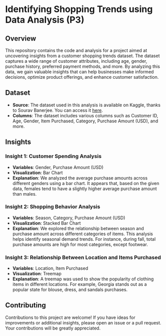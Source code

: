# Identifying Shopping Trends using Data Analysis (P3)

## Overview

This repository contains the code and analysis for a project aimed at uncovering insights from a customer shopping trends dataset. The dataset captures a wide range of customer attributes, including age, gender, purchase history, preferred payment methods, and more. By analyzing this data, we gain valuable insights that can help businesses make informed decisions, optimize product offerings, and enhance customer satisfaction.

## Dataset

- **Source**: The dataset used in this analysis is available on Kaggle, thanks to Sourav Banerjee. You can access it [here](https://www.kaggle.com/datasets/iamsouravbanerjee/customer-shopping-trends-dataset/).
- **Columns**: The dataset includes various columns such as Customer ID, Age, Gender, Item Purchased, Category, Purchase Amount (USD), and more.

## Insights

### Insight 1: Customer Spending Analysis

- **Variables**: Gender, Purchase Amount (USD)
- **Visualization**: Bar Chart
- **Explanation**: We analyzed the average purchase amounts across different genders using a bar chart. It appears that, based on the given data, females tend to have a slightly higher average purchase amount than males.

### Insight 2: Shopping Behavior Analysis

- **Variables**: Season, Category, Purchase Amount (USD)
- **Visualization**: Stacked Bar Chart
- **Explanation**: We explored the relationship between season and purchase amount across different categories of items. This analysis helps identify seasonal demand trends. For instance, during fall, total purchase amounts are high for most categories, except footwear.

### Insight 3: Relationship Between Location and Items Purchased

- **Variables**: Location, Item Purchased
- **Visualization**: Treemap
- **Explanation**: A treemap was used to show the popularity of clothing items in different locations. For example, Georgia stands out as a popular state for blouse, dress, and sandals purchases.

## Contributing

Contributions to this project are welcome! If you have ideas for improvements or additional insights, please open an issue or a pull request. Your contributions will be greatly appreciated.
